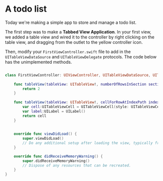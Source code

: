 # A todo list

Today we're making a simple app to store and manage a todo list.

The first step was to make a **Tabbed View Application**. In your first view, we added a table view and wired it to the controller by right clicking on the table view, and dragging from the outlet to the yellow controller icon.

Then, modify your `FirstViewController.swift` file to add in the `UITableViewDataSource` and `UITableViewDelegate` protocols. The code below has the unimplemented methods.
```swift

class FirstViewController: UIViewController, UITableViewDataSource, UITableViewDelegate {
    
    func tableView(tableView: UITableView!, numberOfRowsInSection section: Int) -> Int {
        return 2
    }
    
    func tableView(tableView: UITableView!, cellForRowAtIndexPath indexPath: NSIndexPath!) -> UITableViewCell! {
        var cell:UITableViewCell = UITableViewCell(style: UITableViewCellStyle.Default, reuseIdentifier: "")
        var label:UILabel = UILabel()
        return cell
    }
    
    
    override func viewDidLoad() {
        super.viewDidLoad()
        // Do any additional setup after loading the view, typically from a nib.
    }

    override func didReceiveMemoryWarning() {
        super.didReceiveMemoryWarning()
        // Dispose of any resources that can be recreated.
    }
}
```


